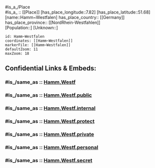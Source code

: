 ﻿---
confidential: public
isDeleted: false
location:
- 51.68
- 7.82
mapmarker: city
mapzoom:
- 7
- 12
SpocWebEntityId: 30748
tags:
- geo/City
type: City
---

#is_a_/Place  
#is_a_ :: [[Place]] 
[has_place_longitude::7.82] 
[has_place_latitude::51.68] 
[name::Hamm~Westfalen] 
has_place_country:: [[Germany]]  
has_place_province:: [[NordRhein-Westfahlen]]  
[Population::] 
[Unknown::] 


```leaflet
id: Hamm~Westfalen
coordinates: [[Hamm~Westfalen]] 
markerFile: [[Hamm~Westfalen]] 
defaultZoom: 11 
maxZoom: 18
```


## Confidential Links & Embeds: 

### #is_/same_as :: [Hamm,Westf](/_Standards/Earth/Continent/Europe/Europe~Central/Germany/Germany~West/Nordrhein-Westfalen/counties~NW/Hamm,Westf.md) 

### #is_/same_as :: [Hamm,Westf.public](/_public/Earth/Continent/Europe/Europe~Central/Germany/Germany~West/Nordrhein-Westfalen/counties~NW/Hamm,Westf.public.md) 

### #is_/same_as :: [Hamm,Westf.internal](/_internal/Earth/Continent/Europe/Europe~Central/Germany/Germany~West/Nordrhein-Westfalen/counties~NW/Hamm,Westf.internal.md) 

### #is_/same_as :: [Hamm,Westf.protect](/_protect/Earth/Continent/Europe/Europe~Central/Germany/Germany~West/Nordrhein-Westfalen/counties~NW/Hamm,Westf.protect.md) 

### #is_/same_as :: [Hamm,Westf.private](/_private/Earth/Continent/Europe/Europe~Central/Germany/Germany~West/Nordrhein-Westfalen/counties~NW/Hamm,Westf.private.md) 

### #is_/same_as :: [Hamm,Westf.personal](/_personal/Earth/Continent/Europe/Europe~Central/Germany/Germany~West/Nordrhein-Westfalen/counties~NW/Hamm,Westf.personal.md) 

### #is_/same_as :: [Hamm,Westf.secret](/_secret/Earth/Continent/Europe/Europe~Central/Germany/Germany~West/Nordrhein-Westfalen/counties~NW/Hamm,Westf.secret.md)

